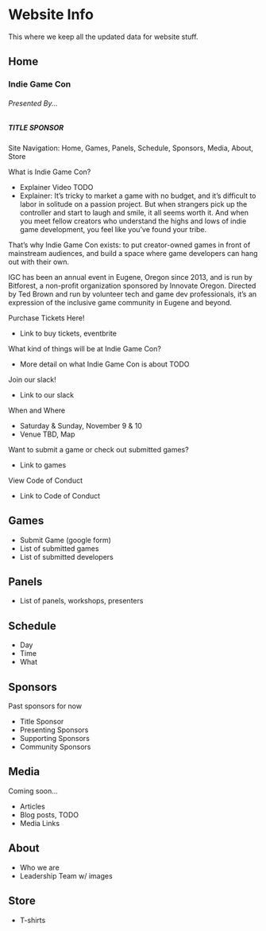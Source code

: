# Website Info
This where we keep all the updated data for website stuff.

## Home
### Indie Game Con
###### Presented By...
##### TITLE SPONSOR

Site Navigation:
Home, Games, Panels, Schedule, Sponsors, Media, About, Store

What is Indie Game Con?
- Explainer Video TODO
- Explainer:
It’s tricky to market a game with no budget, and it’s difficult to labor in solitude on a passion project. But when strangers pick up the controller and start to laugh and smile, it all seems worth it. And when you meet fellow creators who understand the highs and lows of indie game development, you feel like you’ve found your tribe.

That’s why Indie Game Con exists: to put creator-owned games in front of mainstream audiences, and build a space where game developers can hang out with their own.

IGC has been an annual event in Eugene, Oregon since 2013, and is run by Bitforest, a non-profit organization sponsored by Innovate Oregon. Directed by Ted Brown and run by volunteer tech and game dev professionals, it’s an expression of the inclusive game community in Eugene and beyond.

Purchase Tickets Here!
- Link to buy tickets, eventbrite

What kind of things will be at Indie Game Con?
- More detail on what Indie Game Con is about TODO

Join our slack!
- Link to our slack

When and Where
- Saturday & Sunday, November 9 & 10
- Venue TBD, Map

Want to submit a game or check out submitted games?
- Link to games

View Code of Conduct
- Link to Code of Conduct

## Games
- Submit Game (google form)
- List of submitted games
- List of submitted developers

## Panels
- List of panels, workshops, presenters

## Schedule
- Day
- Time
- What

## Sponsors
Past sponsors for now
- Title Sponsor
- Presenting Sponsors
- Supporting Sponsors
- Community Sponsors

## Media
Coming soon...
- Articles
- Blog posts, TODO
- Media Links

## About
- Who we are
- Leadership Team w/ images

## Store
- T-shirts
